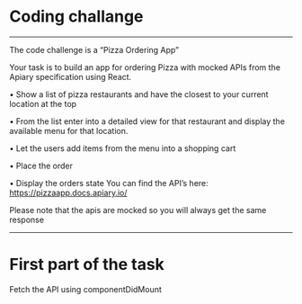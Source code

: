 # Coding challange

---

The code challenge is a “Pizza Ordering App”

Your task is to build an app for ordering Pizza with mocked APIs from the Apiary specification using React.

• Show a list of pizza restaurants and have the closest to your current location at the top

• From the list enter into a detailed view for that restaurant and display the available menu for that location.

• Let the users add items from the menu into a shopping cart

• Place the order

• Display the orders state You can find the API’s here: https://pizzaapp.docs.apiary.io/

Please note that the apis are mocked so you will always get the same response

---

# First part of the task

Fetch the API using componentDidMount
